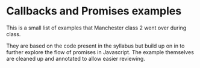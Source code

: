 # Callbacks and Promises examples

This is a small list of examples that Manchester class 2 went over during class.

They are based on the code present in the syllabus but build up on in to further explore the flow of promises in Javascript.
The example themselves are cleaned up and annotated to allow easier reviewing.